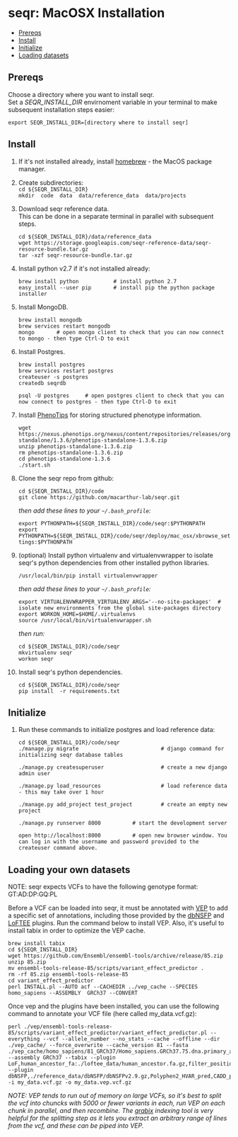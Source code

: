 seqr: MacOSX Installation
====================================

<!-- START doctoc generated TOC please keep comment here to allow auto update -->
<!-- DON'T EDIT THIS SECTION, INSTEAD RE-RUN doctoc TO UPDATE -->
- [Prereqs](#prereqs)
- [Install](#install)
- [Initialize](#initialize)
- [Loading datasets](#loading-your-own-datasets)

<!-- END doctoc generated TOC please keep comment here to allow auto update -->

## Prereqs

Choose a directory where you want to install seqr.  
Set a *SEQR_INSTALL_DIR* envirnoment variable in your terminal to make subsequent installation steps easier:  

```export SEQR_INSTALL_DIR=[directory where to install seqr]``` 
 

## Install

1. If it's not installed already, install [homebrew](http://brew.sh/) - the MacOS package manager.  
  
1. Create subdirectories:  
   `cd ${SEQR_INSTALL_DIR}`  
   `mkdir  code  data  data/reference_data  data/projects`  
  
1. Download seqr reference data.  
This can be done in a separate terminal in parallel with subsequent steps. 
   ```
   cd ${SEQR_INSTALL_DIR}/data/reference_data
   wget https://storage.googleapis.com/seqr-reference-data/seqr-resource-bundle.tar.gz
   tar -xzf seqr-resource-bundle.tar.gz
   ```
   
1. Install python v2.7 if it's not installed already:  
   ```
   brew install python           # install python 2.7
   easy_install --user pip       # install pip the python package installer
   ```
  
1. Install MongoDB.  
   ```
   brew install mongodb
   brew services restart mongodb
   mongo       # open mongo client to check that you can now connect to mongo - then type Ctrl-D to exit
   ```
1. Install Postgres.  
   ```
   brew install postgres
   brew services restart postgres
   createuser -s postgres
   createdb seqrdb
   
   psql -U postgres     # open postgres client to check that you can now connect to postgres - then type Ctrl-D to exit
   ```

1. Install [PhenoTips](https://phenotips.org/) for storing structured phenotype information.  
   ```
   wget https://nexus.phenotips.org/nexus/content/repositories/releases/org/phenotips/phenotips-standalone/1.3.6/phenotips-standalone-1.3.6.zip
   unzip phenotips-standalone-1.3.6.zip
   rm phenotips-standalone-1.3.6.zip
   cd phenotips-standalone-1.3.6
   ./start.sh
   ```
1. Clone the seqr repo from github:  
   ```
   cd ${SEQR_INSTALL_DIR}/code
   git clone https://github.com/macarthur-lab/seqr.git
   ```
   
   *then add these lines to your `~/.bash_profile`:*    
   
   `export PYTHONPATH=${SEQR_INSTALL_DIR}/code/seqr:$PYTHONPATH`  
   `export PYTHONPATH=${SEQR_INSTALL_DIR}/code/seqr/deploy/mac_osx/xbrowse_settings:$PYTHONPATH`  

1. (optional) Install python virtualenv and virtualenvwrapper to isolate seqr's python dependencies from other installed python libraries.  
   ```
   /usr/local/bin/pip install virtualenvwrapper
   ```

   *then add these lines to your `~/.bash_profile`:*  
   
   `export VIRTUALENVWRAPPER_VIRTUALENV_ARGS='--no-site-packages'  #  isolate new environments from the global site-packages directory`  
   `export WORKON_HOME=$HOME/.virtualenvs`  
   `source /usr/local/bin/virtualenvwrapper.sh`  
   
   *then run:*
   ```
   cd ${SEQR_INSTALL_DIR}/code/seqr
   mkvirtualenv seqr  
   workon seqr
   ```
   
1. Install seqr's python dependencies.  
   ```
   cd ${SEQR_INSTALL_DIR}/code/seqr
   pip install  -r requirements.txt
   ```


## Initialize

1. Run these commands to initialize postgres and load reference data:
   ```
   cd ${SEQR_INSTALL_DIR}/code/seqr
   ./manage.py migrate                          # django command for initializing seqr database tables
   
   ./manage.py createsuperuser                  # create a new django admin user
   
   ./manage.py load_resources                   # load reference data - this may take over 1 hour
   
   ./manage.py add_project test_project         # create an empty new project
   
   ./manage.py runserver 8000          # start the development server
   
   open http://localhost:8000          # open new browser window. You can log in with the username and password provided to the createuser command above.
   ```


## Loading your own datasets  

NOTE: seqr expects VCFs to have the following genotype format: GT:AD:DP:GQ:PL  


Before a VCF can be loaded into seqr, it must be annotated with [VEP](https://useast.ensembl.org/info/docs/tools/vep/index.html) to add a specific set of annotations, including those provided by the [dbNSFP](http://www.ensembl.info/ecode/dbnsfp/) and [LoFTEE](http://www.ensembl.info/ecode/loftee/) plugins. Run the command below to install VEP. Also, it's useful to install tabix in order to optimize the VEP cache.  
   ```
   brew install tabix
   cd ${SEQR_INSTALL_DIR}
   wget https://github.com/Ensembl/ensembl-tools/archive/release/85.zip
   unzip 85.zip 
   mv ensembl-tools-release-85/scripts/variant_effect_predictor .
   rm -rf 85.zip ensembl-tools-release-85
   cd variant_effect_predictor
   perl INSTALL.pl --AUTO acf --CACHEDIR ../vep_cache --SPECIES homo_sapiens --ASSEMBLY  GRCh37 --CONVERT
   ```
   

Once vep and the plugins have been installed, you can use the following command to annotate your VCF file (here called my_data.vcf.gz): 
 
   ```
   perl ./vep/ensembl-tools-release-85/scripts/variant_effect_predictor/variant_effect_predictor.pl --everything --vcf --allele_number --no_stats --cache --offline --dir ./vep_cache/ --force_overwrite --cache_version 81 --fasta ./vep_cache/homo_sapiens/81_GRCh37/Homo_sapiens.GRCh37.75.dna.primary_assembly.fa --assembly GRCh37 --tabix --plugin LoF,human_ancestor_fa:./loftee_data/human_ancestor.fa.gz,filter_position:0.05,min_intron_size:15 --plugin dbNSFP,./reference_data/dbNSFP/dbNSFPv2.9.gz,Polyphen2_HVAR_pred,CADD_phred,SIFT_pred,FATHMM_pred,MutationTaster_pred,MetaSVM_pred -i my_data.vcf.gz -o my_data.vep.vcf.gz
   ```

*NOTE: VEP tends to run out of memory on large VCFs, so it's best to split the vcf into chuncks with 5000 or fewer variants in each, run VEP on each chunk in parallel, and then recombine. The [grabix](https://github.com/arq5x/grabix) indexing tool is very helpful for the splitting step as it lets you extract an arbitrary range of lines from the vcf, and these can be piped into VEP.*
  
